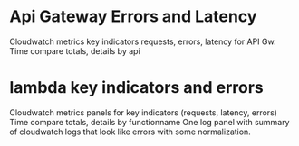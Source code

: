 # Api Gateway Errors and Latency
Cloudwatch metrics key indicators requests, errors, latency for API Gw.
Time compare totals, details by api

# lambda key indicators and errors
Cloudwatch metrics panels for key indicators (requests, latency, errors)
Time compare totals, details by functionname
One log panel with summary of cloudwatch logs that look like errors with some normalization.